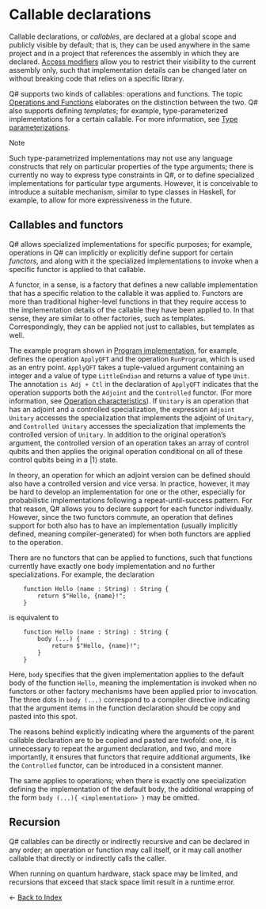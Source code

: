 # Callable declarations

Callable declarations, or *callables*, are declared at a global scope and publicly visible by default; that is, they can be used anywhere in the same project and in a project that references the assembly in which they are declared. [Access modifiers](https://github.com/microsoft/qsharp-language/blob/main/Specifications/Language/1_ProgramStructure/6_AccessModifiers.md#access-modifiers) allow you to restrict their visibility to the current assembly only, such that implementation details can be changed later on without breaking code that relies on a specific library. 

Q# supports two kinds of callables: operations and functions. The topic [Operations and Functions](https://github.com/microsoft/qsharp-language/blob/main/Specifications/Language/4_TypeSystem/OperationsAndFunctions.md#operations-and-functions) elaborates on the distinction between the two. Q# also supports defining *templates*; for example, type-parameterized implementations for a certain callable. For more information, see [Type parameterizations](https://github.com/microsoft/qsharp-language/blob/main/Specifications/Language/4_TypeSystem/TypeParameterizations.md#type-parameterizations). 

> [!NOTE] 
> Such type-parametrized implementations may not use any language constructs that rely on particular properties of the type arguments; there is currently no way to express type constraints in Q#, or to define specialized implementations for particular type arguments. However, it is conceivable to introduce a suitable mechanism, similar to type classes in Haskell, for example, to allow for more expressiveness in the future. 

## Callables and functors

Q# allows specialized implementations for specific purposes; for example, operations in Q# can implicitly or explicitly define support for certain *functors*, and along with it the specialized implementations to invoke when a specific functor is applied to that callable. 

A functor, in a sense, is a factory that defines a new callable implementation that has a specific relation to the callable it was applied to. 
Functors are more than traditional higher-level functions in that they require access to the implementation details of the callable they have been applied to. In that sense, they are similar to other factories, such as templates. Correspondingly, they can be applied not just to callables, but templates as well. 

The example program shown in [Program implementation](https://github.com/microsoft/qsharp-language/tree/main/Specifications/Language/1_ProgramStructure), for example, defines the operation `ApplyQFT` and the operation `RunProgram`, which is used as an entry point. `ApplyQFT` takes a tuple-valued argument containing an integer and a value of type `LittleEndian` and returns a value of type `Unit`. The annotation `is Adj + Ctl` in the declaration of `ApplyQFT` indicates that the operation supports both the `Adjoint` and the `Controlled` functor. (For more information, see [Operation characteristics](https://github.com/microsoft/qsharp-language/blob/main/Specifications/Language/4_TypeSystem/OperationsAndFunctions.md#operation-characteristics)). If `Unitary` is an operation that has an adjoint and a controlled specialization, the expression `Adjoint Unitary` accesses the specialization that implements the adjoint of `Unitary`, and `Controlled Unitary` accesses the specialization that implements the controlled version of `Unitary`.
In addition to the original operation’s argument, the controlled version of an operation takes an array of control qubits and then applies the original operation conditional on all of these control qubits being in a |1⟩ state.

In theory, an operation for which an adjoint version can be defined should also have a controlled version and vice versa. In practice, however, it may be hard to develop an implementation for one or the other, especially for probabilistic implementations following a repeat-until-success pattern. 
For that reason, Q# allows you to declare support for each functor individually. However, since the two functors commute, an operation that defines support for both also has to have an implementation (usually implicitly defined, meaning compiler-generated) for when both functors are applied to the operation. 

There are no functors that can be applied to functions, such that functions currently have exactly one body implementation and no further specializations. For example, the declaration

```qsharp
    function Hello (name : String) : String {
        return $"Hello, {name}!";
    }
```

is equivalent to

```qsharp
    function Hello (name : String) : String {
        body (...) {
            return $"Hello, {name}!";
        }
    }
```

Here, `body` specifies that the given implementation applies to the default body of the function `Hello`, meaning the implementation is invoked when no functors or other factory mechanisms have been applied prior to invocation. The three dots in `body (...)` correspond to a compiler directive indicating that the argument items in the function declaration should be copy and pasted into this spot.  

The reasons behind explicitly indicating where the arguments of the parent callable declaration are to be copied and pasted are twofold: one, it is unnecessary to repeat the argument declaration, and two, and more importantly, it ensures that functors that require additional arguments, like the `Controlled` functor, can be introduced in a consistent manner.

The same applies to operations; when there is exactly one specialization defining the implementation of the default body, the additional wrapping of the form `body (...){ <implementation> }` may be omitted.

## Recursion

Q# callables can be directly or indirectly recursive and can be declared in any order; an operation or function may call itself, or it may call another callable that directly or indirectly calls the caller. 

When running on quantum hardware, stack space may be limited, and recursions that exceed that stack space limit result in a runtime error.

← [Back to Index](https://github.com/microsoft/qsharp-language/tree/main/Specifications/Language#index)
